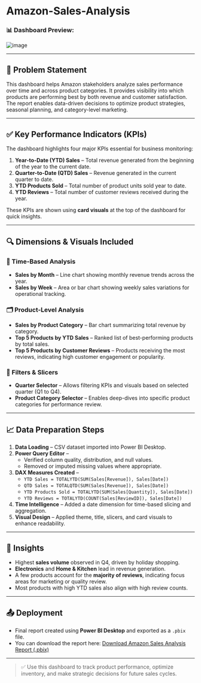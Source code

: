 # Amazon-Sales-Analysis

### 📊 Dashboard Preview: 

![image](https://github.com/user-attachments/assets/ea685765-6530-4da0-b7a5-87ac8eb1bbc0)

---

## 🧩 Problem Statement

This dashboard helps Amazon stakeholders analyze sales performance over time and across product categories. It provides visibility into which products are performing best by both revenue and customer satisfaction. The report enables data-driven decisions to optimize product strategies, seasonal planning, and category-level marketing.

---

## ✅ Key Performance Indicators (KPIs)

The dashboard highlights four major KPIs essential for business monitoring:

1. **Year-to-Date (YTD) Sales** – Total revenue generated from the beginning of the year to the current date.
2. **Quarter-to-Date (QTD) Sales** – Revenue generated in the current quarter to date.
3. **YTD Products Sold** – Total number of product units sold year to date.
4. **YTD Reviews** – Total number of customer reviews received during the year.

These KPIs are shown using **card visuals** at the top of the dashboard for quick insights.

---

## 🔍 Dimensions & Visuals Included

### 📅 Time-Based Analysis

- **Sales by Month** – Line chart showing monthly revenue trends across the year.
- **Sales by Week** – Area or bar chart showing weekly sales variations for operational tracking.

### 🗂 Product-Level Analysis

- **Sales by Product Category** – Bar chart summarizing total revenue by category.
- **Top 5 Products by YTD Sales** – Ranked list of best-performing products by total sales.
- **Top 5 Products by Customer Reviews** – Products receiving the most reviews, indicating high customer engagement or popularity.

### 🧮 Filters & Slicers

- **Quarter Selector** – Allows filtering KPIs and visuals based on selected quarter (Q1 to Q4).
- **Product Category Selector** – Enables deep-dives into specific product categories for performance review.

---

## 📈 Data Preparation Steps

1. **Data Loading** – CSV dataset imported into Power BI Desktop.
2. **Power Query Editor** – 
   - Verified column quality, distribution, and null values.
   - Removed or imputed missing values where appropriate.
3. **DAX Measures Created** –
   - `YTD Sales = TOTALYTD(SUM(Sales[Revenue]), Sales[Date])`
   - `QTD Sales = TOTALQTD(SUM(Sales[Revenue]), Sales[Date])`
   - `YTD Products Sold = TOTALYTD(SUM(Sales[Quantity]), Sales[Date])`
   - `YTD Reviews = TOTALYTD(COUNT(Sales[ReviewID]), Sales[Date])`
4. **Time Intelligence** – Added a date dimension for time-based slicing and aggregation.
5. **Visual Design** – Applied theme, title, slicers, and card visuals to enhance readability.

---

## 📌 Insights

- Highest **sales volume** observed in Q4, driven by holiday shopping.
- **Electronics** and **Home & Kitchen** lead in revenue generation.
- A few products account for the **majority of reviews**, indicating focus areas for marketing or quality review.
- Most products with high YTD sales also align with high review counts.

---

## 📤 Deployment

- Final report created using **Power BI Desktop** and exported as a `.pbix` file.
- You can download the report here: [Download Amazon Sales Analysis Report (.pbix)](https://github.com/shubhangi-singh6/Amazon-Sales-Analysis/raw/refs/heads/main/Amazon%20Sales%20Analysis.pbix)

---

> ✅ Use this dashboard to track product performance, optimize inventory, and make strategic decisions for future sales cycles.
